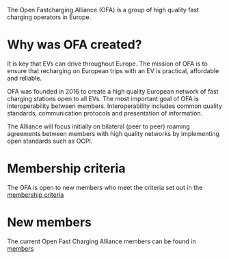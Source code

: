 The Open Fastcharging Alliance (OFA) is a group of high quality fast charging operators in Europe.

# Why was OFA created?

It is key that EVs can drive throughout Europe. The mission of OFA is to ensure that recharging on European trips with an EV is practical, affordable and reliable.

OFA was founded in 2016 to create a high quality European network of fast charging stations open to all EVs. The most important goal of OFA is interoperability between members. Interoperability includes common quality standards, communication protocols and presentation of information.

The Alliance will focus initially on bilateral (peer to peer) roaming agreements between members with high quality networks by implementing open standards such as OCPI.

# Membership criteria
 
The OFA is open to new members who meet the criteria set out in the [membership criteria](/membership-criteria.md)

# New members

The current Open Fast Charging Alliance members can be found in [members](/members.md) 
